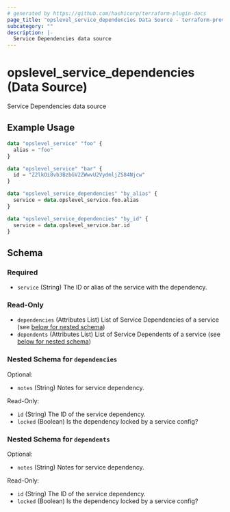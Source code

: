 ```yaml
---
# generated by https://github.com/hashicorp/terraform-plugin-docs
page_title: "opslevel_service_dependencies Data Source - terraform-provider-opslevel"
subcategory: ""
description: |-
  Service Dependencies data source
---
```


# opslevel_service_dependencies (Data Source)

Service Dependencies data source

## Example Usage

```terraform
data "opslevel_service" "foo" {
  alias = "foo"
}

data "opslevel_service" "bar" {
  id = "Z2lkOi8vb3BzbGV2ZWwvU2VydmljZS84Njcw"
}

data "opslevel_service_dependencies" "by_alias" {
  service = data.opslevel_service.foo.alias
}

data "opslevel_service_dependencies" "by_id" {
  service = data.opslevel_service.bar.id
}
```

<!-- schema generated by tfplugindocs -->
## Schema

### Required

- `service` (String) The ID or alias of the service with the dependency.

### Read-Only

- `dependencies` (Attributes List) List of Service Dependencies of a service (see [below for nested schema](#nestedatt--dependencies))
- `dependents` (Attributes List) List of Service Dependents of a service (see [below for nested schema](#nestedatt--dependents))

<a id="nestedatt--dependencies"></a>
### Nested Schema for `dependencies`

Optional:

- `notes` (String) Notes for service dependency.

Read-Only:

- `id` (String) The ID of the service dependency.
- `locked` (Boolean) Is the dependency locked by a service config?


<a id="nestedatt--dependents"></a>
### Nested Schema for `dependents`

Optional:

- `notes` (String) Notes for service dependency.

Read-Only:

- `id` (String) The ID of the service dependency.
- `locked` (Boolean) Is the dependency locked by a service config?


